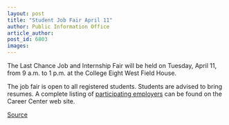 ```yaml
---
layout: post
title: "Student Job Fair April 11"
author: Public Information Office
article_author: 
post_id: 6803
images:
---
```


<a name="content" id="content"></a>
<p>
  The Last Chance Job and Internship Fair will be held on Tuesday, April 11, from 9 a.m. to 1 p.m. at the College Eight West Field House.
</p>
<p>
  The job fair is open to all registered students. Students are advised to bring resumes. A complete listing of <a href="http://www2.ucsc.edu/careers/events/lcfair.html">participating employers</a> can be found on the Career Center web site.
</p>
<p><a href="http://www1.ucsc.edu/currents/05-06/04-03/brief-fair.asp" title="Permalink to brief-fair">Source</a></p>
